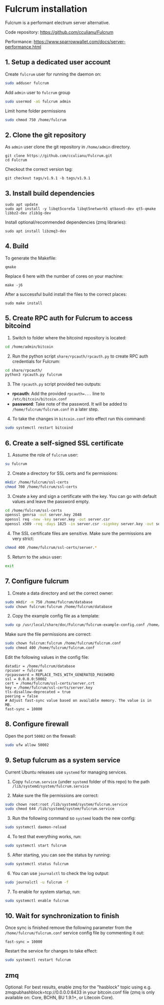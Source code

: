 # Fulcrum installation

Fulcrum is a performant electrum server alternative.

Code repository: https://github.com/cculianu/Fulcrum

Performance: https://www.sparrowwallet.com/docs/server-performance.html

## 1. Setup a dedicated user account

Create `fulcrum` user for running the daemon on:
```bash
sudo adduser fulcrum
```
Add `admin` user to `fulcrum` group
```bash
sudo usermod -aG fulcrum admin
```
Limit home folder permissions
```bash
sudo chmod 750 /home/fulcrum
```

## 2. Clone the git repository

As `admin` user clone the git repository in `/home/admin` directory.
```
git clone https://github.com/cculianu/Fulcrum.git
cd Fulcrum
```

Checkout the correct version tag:
```
git checkout tags/v1.9.1 -b tags/v1.9.1
```


## 3. Install build dependencies

```
sudo apt update
sudo apt install -y libqt5core5a libqt5network5 qtbase5-dev qt5-qmake libbz2-dev zlib1g-dev
```

Install optional/recommended dependencies (zmq libraries):
```
sudo apt install libzmq3-dev
```


## 4. Build

To generate the Makefile:
```
qmake
```

Replace 6 here with the number of cores on your machine:
```
make -j6
```

After a successful build install the files to the correct places:
```
sudo make install
```

## 5. Create RPC auth for Fulcrum to access bitcoind

1. Switch to folder where the bitcoind repository is located:
```bash
cd /home/admin/bitcoin
```

2. Run the python script `share/rpcauth/rpcauth.py` to create RPC auth credentials for Fulcrum:
```bash
cd share/rpcauth/
python3 rpcauth.py fulcrum
```

3. The `rpcauth.py` script provided two outputs:
- **rpcauth**: Add the provided `rpcauth=...` line to `/etc/bitcoin/bitcoin.conf`
- **password**: Take note of the password. It will be added to `/home/fulcrum/fulcrum.conf` in a later step.

4. To take the changes in `bitcoin.conf` into effect run this command:
```bash
sudo systemctl restart bitcoind
```

## 6. Create a self-signed SSL certificate

1. Assume the role of `fulcrum` user:
```bash
su fulcrum
```

2. Create a directory for SSL certs and fix permissions:
```bash
mkdir /home/fulcrum/ssl-certs
chmod 700 /home/fulcrum/ssl-certs
```

3. Create a key and sign a certificate with the key. You can go with default values and leave the password empty.
```bash
cd /home/fulcrum/ssl-certs
openssl genrsa -out server.key 2048
openssl req -new -key server.key -out server.csr
openssl x509 -req -days 1825 -in server.csr -signkey server.key -out server.crt
```

4. The SSL certificate files are sensitive. Make sure the permissions are very strict:
```bash
chmod 400 /home/fulcrum/ssl-certs/server.*
```

5. Return to the `admin` user:
```bash
exit
```


## 7. Configure fulcrum

1. Create a data directory and set the correct owner:
```bash
sudo mkdir -m 750 /home/fulcrum/database
sudo chown fulcrum:fulcrum /home/fulcrum/database
```

2. Copy the example config file as a template:
```bash
sudo cp /usr/local/share/doc/Fulcrum/fulcrum-example-config.conf /home/fulcrum/fulcrum.conf
```

Make sure the file permissions are correct:
```bash
sudo chown fulcrum:fulcrum /home/fulcrum/fulcrum.conf
sudo chmod 400 /home/fulcrum/fulcrum.conf
```

Edit the following values in the config file:
```
datadir = /home/fulcrum/database
rpcuser = fulcrum
rpcpassword = REPLACE_THIS_WITH_GENERATED_PASSWORD
ssl = 0.0.0.0:50002
cert = /home/fulcrum/ssl-certs/server.crt
key = /home/fulcrum/ssl-certs/server.key
tls-disallow-deprecated = true
peering = false
# Adjust fast-sync value based on available memory. The value is in MB.
fast-sync = 10000
```

## 8. Configure firewall

Open the port `50002` on the firewall:
```bash
sudo ufw allow 50002
```


## 9. Setup fulcrum as a system service

Current Ubuntu releases use `systemd` for managing services.

1. Copy `fulcrum.service` (under `systemd` folder of this repo) to the path `/lib/systemd/system/fulcrum.service`

2. Make sure the file permissions are correct:
```bash
sudo chown root:root /lib/systemd/system/fulcrum.service
sudo chmod 644 /lib/systemd/system/fulcrum.service
```

3. Run the following command so `systemd` loads the new config:
```bash
sudo systemctl daemon-reload
```

4. To test that everything works, run:
```bash
sudo systemctl start fulcrum
```

5. After starting, you can see the status by running:
```bash
sudo systemctl status fulcrum
```

6. You can use `journalctl` to check the log output:
```bash
sudo journalctl -u fulcrum -f
```

7. To enable for system startup, run:
```bash
sudo systemctl enable fulcrum
```

## 10. Wait for synchronization to finish

Once sync is finished remove the following parameter from the `/home/fulcrum/fulcrum.conf` service config file by commenting it out:
```
fast-sync = 10000
```

Restart the service for changes to take effect:
```bash
sudo systemctl restart fulcrum
```

## zmq

Optional: For best results, enable zmq for the "hasblock" topic using e.g. zmqpubhashblock=tcp://0.0.0.0:8433 in your bitcoin.conf file (zmq is only available on: Core, BCHN, BU 1.9.1+, or Litecoin Core).